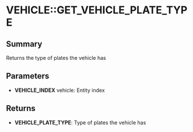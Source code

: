 # VEHICLE::GET_VEHICLE_PLATE_TYPE

## Summary
Returns the type of plates the vehicle has

## Parameters
* **VEHICLE_INDEX** vehicle: Entity index

## Returns
* **VEHICLE_PLATE_TYPE**: Type of plates the vehicle has